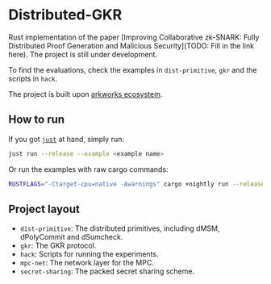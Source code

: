 # Distributed-GKR

Rust implementation of the paper [Improving Collaborative zk-SNARK: Fully Distributed Proof Generation
and Malicious Security](TODO: Fill in the link here). The project is still under development.

To find the evaluations, check the examples in `dist-primitive`, `gkr` and the scripts in `hack`. 

The project is built upon [arkworks ecosystem](https://github.com/arkworks-rs).

## How to run

If you got [`just`](https://github.com/casey/just) at hand, simply run:

```bash
just run --release --example <example name>
```

Or run the examples with raw cargo commands:
```bash
RUSTFLAGS="-Ctarget-cpu=native -Awarnings" cargo +nightly run --release --example <example name>
```

## Project layout

- `dist-primitive`: The distributed primitives, including dMSM, dPolyCommit and dSumcheck.
- `gkr`: The GKR protocol. 
- `hack`: Scripts for running the experiments.
- `mpc-net`: The network layer for the MPC.
- `secret-sharing`: The packed secret sharing scheme.